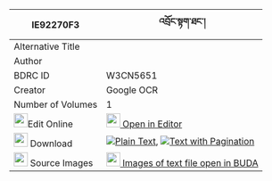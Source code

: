 |IE92270F3|འབྲོང་སྟག་ཐང་། 
| --- | --- 
|Alternative Title |
|Author | 
|BDRC ID | W3CN5651
|Creator | Google OCR
|Number of Volumes| 1
|<img width="25" src="https://img.icons8.com/color/25/000000/edit-property.png">Edit Online| [<img width="25" src="https://avatars.githubusercontent.com/u/45091458?s=200&v=4"> Open in Editor](http://editor.openpecha.org/IE92270F3)
|<img width="25" src="https://img.icons8.com/fluent/48/000000/download-2.png"/>  Download | [![](https://img.icons8.com/color/20/000000/txt.png)Plain Text](https://github.com/Openpecha/IE92270F3/releases/download/v1/drong_tak_tang_plain_IE92270F3.zip), [![](https://img.icons8.com/color/20/000000/txt.png)Text with Pagination](https://github.com/Openpecha/IE92270F3/releases/download/v1/drong_tak_tang_pages_IE92270F3.zip)
|<img width="25" src="https://img.icons8.com/plasticine/100/000000/pictures-folder.png"/>  Source Images | [<img width="25" src="https://library.bdrc.io/icons/BUDA-small.svg"> Images of text file open in BUDA](https://library.bdrc.io/show/bdr:W3CN5651)